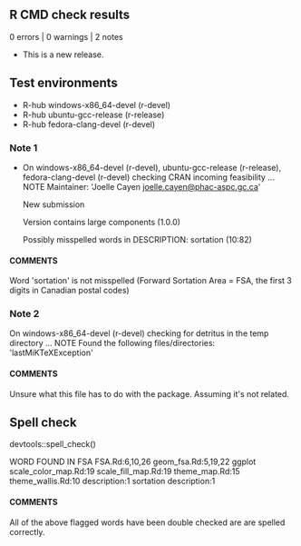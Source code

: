 ## R CMD check results

0 errors | 0 warnings | 2 notes

* This is a new release.

## Test environments
- R-hub windows-x86_64-devel (r-devel)
- R-hub ubuntu-gcc-release (r-release)
- R-hub fedora-clang-devel (r-devel)

### Note 1
* On windows-x86_64-devel (r-devel), ubuntu-gcc-release (r-release), fedora-clang-devel (r-devel)
  checking CRAN incoming feasibility ... NOTE
  Maintainer: 'Joelle Cayen <joelle.cayen@phac-aspc.gc.ca>'
  
  New submission
  
  Version contains large components (1.0.0)
  
  Possibly misspelled words in DESCRIPTION:
    sortation (10:82)

#### COMMENTS    
Word 'sortation' is not misspelled (Forward Sortation Area = FSA, the first 3 digits in Canadian postal codes)


### Note 2
 On windows-x86_64-devel (r-devel)
 checking for detritus in the temp directory ... NOTE
 Found the following files/directories:
    'lastMiKTeXException'

#### COMMENTS    
Unsure what this file has to do with the package. Assuming it's not related.


## Spell check
devtools::spell_check()

  WORD        FOUND IN
FSA         FSA.Rd:6,10,26
            geom_fsa.Rd:5,19,22
ggplot      scale_color_map.Rd:19
            scale_fill_map.Rd:19
            theme_map.Rd:15
            theme_wallis.Rd:10
            description:1
sortation   description:1

#### COMMENTS
All of the above flagged words have been double checked are are spelled correctly.


